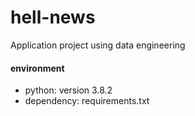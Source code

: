 # hell-news
Application project using data engineering

#### environment
* python: version 3.8.2
* dependency: requirements.txt
